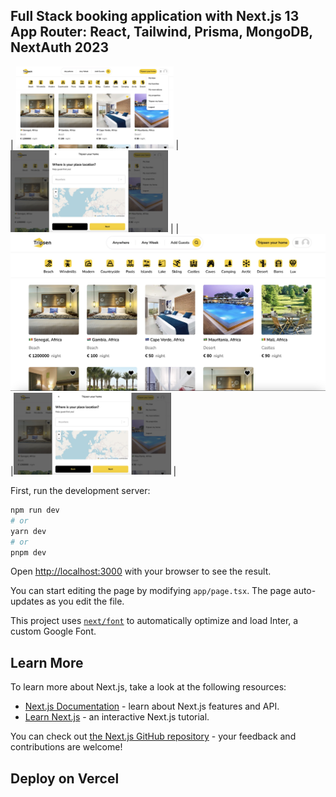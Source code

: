 ## Full Stack booking application with Next.js 13 App Router: React, Tailwind, Prisma, MongoDB, NextAuth 2023

| <img src="tripapp.jpg" alt="Logo" width=50% height=50% >     | <img src="app2.jpg" alt="Logo" width=50% height=50% >      |
|<img src="tripsen.jpg" alt="Logo" width=100% height=100%  > |<img src="app2.jpg" alt="Logo" width=50% height=50% > |


  First, run the development server:


```bash
npm run dev
# or
yarn dev
# or
pnpm dev
```

Open [http://localhost:3000](http://localhost:3000) with your browser to see the result.

You can start editing the page by modifying `app/page.tsx`. The page auto-updates as you edit the file.

This project uses [`next/font`](https://nextjs.org/docs/basic-features/font-optimization) to automatically optimize and load Inter, a custom Google Font.

## Learn More

To learn more about Next.js, take a look at the following resources:

- [Next.js Documentation](https://nextjs.org/docs) - learn about Next.js features and API.
- [Learn Next.js](https://nextjs.org/learn) - an interactive Next.js tutorial.

You can check out [the Next.js GitHub repository](https://github.com/vercel/next.js/) - your feedback and contributions are welcome!

## Deploy on Vercel

